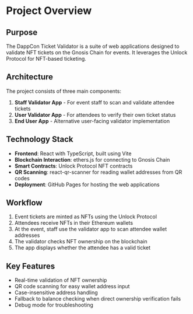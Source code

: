 # Project Overview

## Purpose

The DappCon Ticket Validator is a suite of web applications designed to validate NFT tickets on the Gnosis Chain for events. It leverages the Unlock Protocol for NFT-based ticketing.

## Architecture

The project consists of three main components:

1. **Staff Validator App** - For event staff to scan and validate attendee tickets
2. **User Validator App** - For attendees to verify their own ticket status
3. **End User App** - Alternative user-facing validator implementation

## Technology Stack

- **Frontend**: React with TypeScript, built using Vite
- **Blockchain Interaction**: ethers.js for connecting to Gnosis Chain
- **Smart Contracts**: Unlock Protocol NFT contracts
- **QR Scanning**: react-qr-scanner for reading wallet addresses from QR codes
- **Deployment**: GitHub Pages for hosting the web applications

## Workflow

1. Event tickets are minted as NFTs using the Unlock Protocol
2. Attendees receive NFTs in their Ethereum wallets
3. At the event, staff use the validator app to scan attendee wallet addresses
4. The validator checks NFT ownership on the blockchain
5. The app displays whether the attendee has a valid ticket

## Key Features

- Real-time validation of NFT ownership
- QR code scanning for easy wallet address input
- Case-insensitive address handling
- Fallback to balance checking when direct ownership verification fails
- Debug mode for troubleshooting
